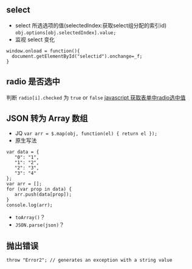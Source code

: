 ## select 
- select 所选选项的值(selectedIndex:获取select组分配的索引id)
 `obj.options[obj.selectedIndex].value;`
- 监视 select 变化 
 ```
 window.onload = function(){
   document.getElementById("selectid").onchange=_f;
 }
 ```

## radio 是否选中
判断 `radio[i].checked` 为 `true` or `false`
[ javascript 获取表单中radio选中值](http://blog.csdn.net/magi1201/article/details/44465557)

## JSON 转为 Array 数组
- JQ `var arr = $.map(obj, function(el) { return el });`
- 原生写法
 ```
var data = {
    "0": "1",
    "1": "2",
    "2": "3",
    "3": "4"
};
var arr = [];
for (var prop in data) {
    arr.push(data[prop]);
}
console.log(arr);
 ```
- `toArray()`？
- `JSON.parse(json)`？

## 抛出错误
```
throw "Error2"; // generates an exception with a string value
```